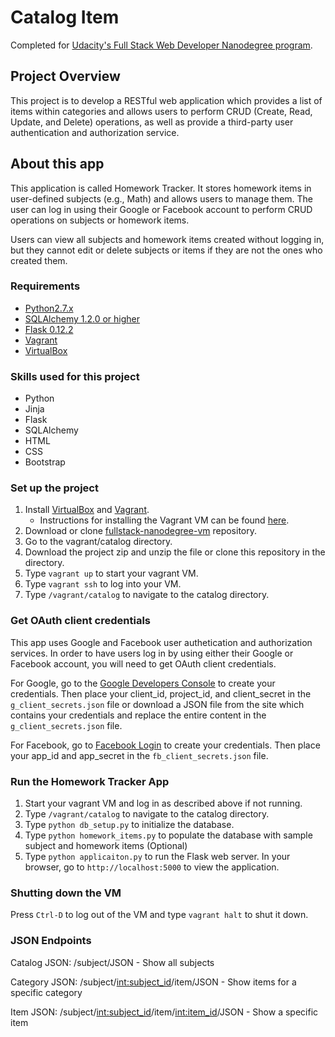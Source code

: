 # Catalog Item
Completed for [Udacity's Full Stack Web Developer Nanodegree program](https://www.udacity.com/course/full-stack-web-developer-nanodegree--nd004).

## Project Overview
This project is to develop a RESTful web application which provides a list of items within categories and allows users to perform CRUD (Create, Read, Update, and Delete) operations, as well as provide a third-party user authentication and authorization service.

## About this app

This application is called Homework Tracker. It stores homework items in user-defined subjects (e.g., Math) and allows users to manage them.  The user can log in using their Google or Facebook account to perform CRUD operations on subjects or homework items.

Users can view all subjects and homework items created without logging in, but they cannot edit or delete subjects or items if they are not the ones who created them.

### Requirements
  * [Python2.7.x](https://www.python.org/)
  * [SQLAlchemy 1.2.0 or higher](http://www.sqlalchemy.org/)
  * [Flask 0.12.2](http://flask.pocoo.org/)
  * [Vagrant](https://www.vagrantup.com/)
  * [VirtualBox](https://www.virtualbox.org/)

### Skills used for this project
  * Python
  * Jinja
  * Flask
  * SQLAlchemy
  * HTML
  * CSS
  * Bootstrap

### Set up the project
1. Install [VirtualBox](https://www.vagrantup.com/) and [Vagrant](https://www.vagrantup.com/).
	* Instructions for installing the Vagrant VM can be found [here](https://www.udacity.com/wiki/ud197/install-vagrant).
2. Download or clone [fullstack-nanodegree-vm](https://github.com/udacity/fullstack-nanodegree-vm) repository.
3. Go to the vagrant/catalog directory.
4. Download the project zip and unzip the file or clone this repository in the directory.
5. Type `vagrant up` to start your vagrant VM.
6. Type `vagrant ssh` to log into your VM.
7. Type `/vagrant/catalog` to navigate to the catalog directory.

### Get OAuth client credentials
This app uses Google and Facebook user authetication and authorization services.  In order to have users log in by using either their Google or Facebook account, you will need to get OAuth client credentials.

For Google, go to the
[Google Developers Console](https://console.developers.google.com/) to create your credentials.  Then place your client\_id, project\_id, and client\_secret in the `g_client_secrets.json` file or download a JSON file from the site which contains your credentials and replace the entire content in the `g_client_secrets.json` file.

For Facebook, go to [Facebook Login](https://developers.facebook.com/products/login) to create your credentials.  Then place your app\_id and app\_secret in the `fb_client_secrets.json` file.


### Run the Homework Tracker App
1. Start your vagrant VM and log in as described above if not running.
2. Type `/vagrant/catalog` to navigate to the catalog directory.
3. Type `python db_setup.py` to initialize the database.
4. Type `python homework_items.py` to populate the database with sample subject and homework items (Optional)
5. Type `python applicaiton.py` to run the Flask web server.  In your browser, go to `http://localhost:5000` to view the application.

### Shutting down the VM
Press `Ctrl-D` to log out of the VM and type `vagrant halt` to shut it down.


### JSON Endpoints
Catalog JSON: /subject/JSON - Show all subjects

Category JSON: /subject/<int:subject_id>/item/JSON - Show items for a specific category

Item JSON: /subject/<int:subject_id>/item/<int:item_id>/JSON - Show a specific item


